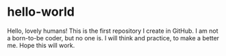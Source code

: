 # hello-world
Hello, lovely humans!
This is the first repository I create in GitHub.
I am not a born-to-be coder, but no one is. I will think and practice, to make a better me. Hope this will work.
